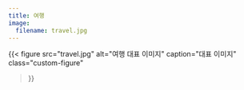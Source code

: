 ```yaml
---
title: 여행
image:
  filename: travel.jpg
---
```


{{< figure
  src="travel.jpg"
  alt="여행 대표 이미지"
  caption="<i class='fas fa-image'></i>대표 이미지"
  class="custom-figure"
>}}